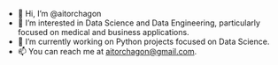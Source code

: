 - 👋 Hi, I’m @aitorchagon
- 👀 I’m interested in Data Science and Data Engineering, particularly focused on medical and business applications.
- 🌱 I’m currently working on Python projects focused on Data Science.
- 📫 You can reach me at aitorchagon@gmail.com.

<!---
aitorchagon/aitorchagon is a ✨ special ✨ repository because its `README.md` (this file) appears on your GitHub profile.
You can click the Preview link to take a look at your changes.
--->

